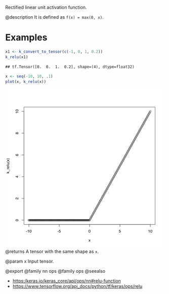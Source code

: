 Rectified linear unit activation function.

@description
It is defined as `f(x) = max(0, x)`.

# Examples

```r
x1 <- k_convert_to_tensor(c(-1, 0, 1, 0.2))
k_relu(x1)
```

```
## tf.Tensor([0.  0.  1.  0.2], shape=(4), dtype=float32)
```


```r
x <- seq(-10, 10, .1)
plot(x, k_relu(x))
```

![plot of chunk unnamed-chunk-2](k_relu-unnamed-chunk-2-1.svg)
@returns
A tensor with the same shape as `x`.

@param x
Input tensor.

@export
@family nn ops
@family ops
@seealso
+ <https:/keras.io/keras_core/api/ops/nn#relu-function>
+ <https://www.tensorflow.org/api_docs/python/tf/keras/ops/relu>

